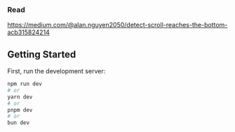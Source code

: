 ### Read

https://medium.com/@alan.nguyen2050/detect-scroll-reaches-the-bottom-acb315824214

## Getting Started

First, run the development server:

```bash
npm run dev
# or
yarn dev
# or
pnpm dev
# or
bun dev
```
